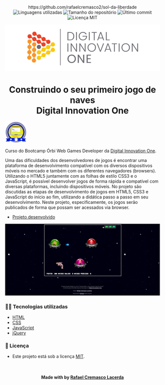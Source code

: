 <!-- Badges session -->
<p align="center">  
https://github.com/rafaelcremasco2/sol-da-liberdade
  <!-- languages -->
  <img src="https://img.shields.io/github/languages/count/rafaelcremasco2/sol-da-liberdade?style=social" alt="Linguagens utilizadas">
  <!-- repo size -->
  <img src="https://img.shields.io/github/repo-size/rafaelcremasco2/sol-da-liberdade?style=social" alt="Tamanho do repositório">
  <!-- last commit -->
  <img src="https://img.shields.io/github/last-commit/rafaelcremasco2/sol-da-liberdade?style=social" alt="Último commit">
  <!-- licence MIT -->
  <img src="https://img.shields.io/github/license/rafaelcremasco2/sol-da-liberdade?style=social" alt="Licença MIT">
</p>

<!--Banner session-->
<p align="center">
  <img src="./src/assets/readme/banner.png" alt="DIO" title="Digital Innovation One">
</p>

<!--About session-->
<h1 align="center">Construindo o seu primeiro jogo de naves<br>Digital Innovation One</h1>

<img src="./src/assets/readme/badge.png" title="Badge" width="70" height="70">

Curso do Bootcamp Órbi Web Games Developer da [Digital Innovation One](https://digitalinnovation.one/).

Uma das dificuldades dos desenvolvedores de jogos é encontrar uma plataforma de desenvolvimento compatível com os diversos dispositivos móveis no mercado e também com os diferentes navegadores (browsers). Utilizando o HTML5 juntamente com as folhas de estilo CSS3 e o JavaScript, é possível desenvolver jogos de forma rápida e compatível com diversas plataformas, incluindo dispositivos móveis. No projeto são discutidas as etapas de desenvolvimento de jogos em HTML5, CSS3 e JavaScript do início ao fim, utilizando a didática passo a passo em seu desenvolvimento. Neste projeto, especificamente, os jogos serão publicados de forma que possam ser acessados via browser.

- [Projeto desenvolvido](https://game-resgate.vercel.app/)

<p align="center"><img src="./src/assets/readme/projeto.png" title="Jogo de Naves - DIO"></p>

<h3>👨‍💻 Tecnologias utilizadas</h3>

- [HTML](https://www.w3schools.com/html/)
- [CSS](https://developer.mozilla.org/pt-BR/docs/Web/CSS)
- [JavaScript](https://developer.mozilla.org/en-US/docs/Web/JavaScript)
- [jQuery](https://jquery.com/)

<!--License session-->
<h3>📝 Licença</h3>

- Este projeto está sob a licença [MIT](./LICENSE).

<!--Bottom session-->
<br><h4 align=center>Made with by <a target="_blank" href="https://sol-da-liberdade.vercel.app/" >Rafael Cremasco Lacerda</a></h4>
